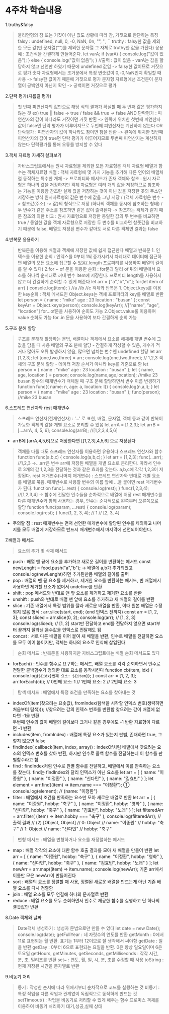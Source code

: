 4주차 학습내용
===========

1.truthy&falsy
> 불리언형의 참 또는 거짓이 아닌 값도 상황에 따라 참, 거짓으로 판단하는 특징
> falsy : undefined, null, 0, -0, NaN, 0n, "", '', ``
> truthy : falsy한 값을 제외한 모든 값(빈 문자열("")를 제외한 문자열 그 자체로 truthy한 값을 가진다)
> 응용 예 : 조건식을 간결하게 만들어준다.
let varA;
if (varA) {
    console.log("값이 있음");
}
else {
    console.log("값이 없음");
}
//출력 : 값이 없음 - varA는 값을 할당하지 않고 선언만 하였기 때문에 undefined 값임 -> falsy한 값이므로 거짓으로 평가
숫자 자료형에서는 조거문에서 특정 변숫값이 0,-0,NaN인지 확일할 때 사용 -> falsy한 값이기 때문에 거짓으로 평가
문자형 자료형에선 조건문이 문자열이 공백인지 아닌지 확인 -> 공백이면 거짓으로 평가

2.단락 평가(지름길 평가)
> 첫 번째 피연산자의 값만으로 해당 식의 결과가 확실할 때 두 번째 값은 평가하지 않는 것 ex) true || false -> true / false && true -> false
> AND 단락평가 : 피연산자의 값이 하나라도 거짓이면 거짓 반환 -> 왼쪽에 위치한 첫번째 피연산자 값이 false면 단락 평가가 이루어지므로 두번째 피연산자는 계산하지 않는다
> OR 단락평가 : 피연산자의 값이 하나라도 참이면 참을 반환 -> 왼쪽에 위치한 첫번째 피연산자의 값이 true면 단락 평가가 이루어지므로 두번째 피연산자는 계산하지 않는다
> 단락평가를 통해 오류를 방지할 수 있다

3.객체 자료형 자세히 살펴보기
> 자바스크립트에서는 원시 자료형을 제외한 모든 자료형은 객체 자료형
> 배열과 함수는 객체자료형
> 배열 : 객체 자료형에 몇 가지 기능을 추가해 다른 언어의 배열처럼 동작하는 특수한 개체 -> 프로퍼티와 메서드가 존재
> 객체와 참조 : 원시 자료형은 하나의 값을 저장하지만 객체 자료형은 여러 개의 값을 저장하므로 참조하는 기능을 이용함 참조란 실제 값을 저장하는 것이 아닌 값을 저장한 곳의 주소만 저장하는 방식
> 원시자료형의 값은 변수에 값을 그냥 저장 / {객체 자료형은 변수 -> 참조값(주소) -> 값}의 형식으로 저장 (하나의 객체를 동시에 참조하는 형태) / 두 변수가 같은 주소를 참조하면 같은 값이 출력된다 -> 참조하는 객체가 같기 때문 
> 참조의 의한 비교 : 원시 자료형으로 저장한 동일한 값의 두 변수를 비교하면 true / 동일한 값을 객체 자료형으로 저장한 두 변수를 비교하면 참좃값을 비교하기 때문에 false, 배열도 저장된 변수가 같아도 서로 다른 객체면 결과는 false

4.반복문 응용하기
> 반복문을 이용해 배열과 객체에 저장한 값에 쉽게 접근한다
> 배열과 반복문 1. 인덱스를 이용한 순회 : 인덱스를 0부터 1씩 증가시켜서 차례대로 데이터에 접근하면 배열의 모든 요소에 접근할 수 있음(.length 프로퍼티를 사용하여 배열의 길이를 알 수 있다)
> 2.for ~ of 문을 이용한 순회 : for문과 달리 of 뒤의 배열에서 요소를 하나씩 순서대로 꺼내 변수 item에 저장한다. 프로퍼티 length를 사용하지 않고 더 간결하게 순회할 수 있게 해준다
let arr = ["a","b","c"];
for(let item of arr) {
    console.log(item);
}
//a
//b
//c
> 객체와 반복문 1. Object.keys를 이용한 key순회 : 객체 메서드인 Object.keys는 객체 프로퍼티의 key를 배열로 반환
let person = {
    name : "mike"
    age : 23
    location : "busan"
};
const keyArr = Object.keys(person);
console.log(keyArr); //["name", "age", "location"]
>for...of문을 사용하여 순회도 가능
> 2.Object.value룰 이용하여 value 순회도 가능
> for..in 문을 사용하여 보다 간결하게 순회 가능

5.구조 분해 할당
> 구조를 분해해 할당하는 문법, 배열이나 객체에서 요소를 해체해 개별 변수에 그 값을 담을 때 사용
> 배열의 구조 분해 할당 - 간결하게 작성할 수 있음, 개수가 적거나 많아도 오류 발생하지 않음, 많으면 넘치는 변수엔 undefined 할당
let arr [1,2,3];
let [one,two,three] = arr;
console.log(one,two,three); // 1,2,3
> 객체의 구조 분해 할당 - 데이터 저장 순서가 아니라 key를 기준으로 함
let person = {
    name : "mike"
    age : 23
    location : "busan"
};
let { name, age, location } = person;
console.log(name,age,location); //mike 23 busan
> 함수의 매개변수가 객체일 때 구조 분해 할당하면서 변수 이름 변경하기
function func({ name: n, age: a, location: l}) {
    console.log(n,a,l);
}
let person = {
    name : "mike"
    age : 23
    location : "busan"
};
func(person); //mike 23 busan

6.스프레드 연산자와 rest 매개변수
> 스프레드 연산자(전개연산자) : '...' 로 표현, 배열, 문자열, 객체 등과 같이 반복이 가능한 객체의 값을 개별 요소로 분리할 수 있음
let arrA = [1,2,3];
let arrB = [...arrA, 4, 5, 6];
console.log(arrB); //[1,2,3,4,5,6]
* arrB에 [arrA,4,5,6]으로 저장한다면 [[1,2,3],4,5,6] 으로 저장된다
> 객체를 다룰 때도 스프레드 연산자를 이용하면 유용하다
> 스프레드 연산자와 함수
function func(a,b,c) {
    console.log(a,b,c);
}
let arr = [1,2,3];
func(...arr); //1,2,3
->...arr은 변수 arr에 저장된 배열을 개별 요소로 분리한다. 따라서 인수로 3개의 값 1,2,3을 전달하는 것과 같은 효과를 갖는다. a,b,c에 각각 1,2,3이 저장된다.
> rest 매개변수(나머지 매개변수) : 스프레드 연산자와 반대로 개별 요소를 배열로 묶음. 매개변수로 사용할 변수의 이름 앞에 ...을 붙이면 rest 매개변수가 된다.
function func(...rest) {
    console.log(rest);
}
func(1,2,3,4); //[1,2,3,4] -> 함수에 전달한 인수들을 순차적으로 배열에 저장
> rest 매개변수를 다른 매개변수와 함께 사용하는 경우, 인수는 순차적으로 왼쪽부터 오른쪽으로 할당
function func(param, ...rest) {
  console.log(param);
  console.log(rest);
}
func(1, 2, 3, 4);
// 1
// [2, 3, 4]
* 주의할 점 : rest 매개변수는 먼저 선언한 매개변수에 할당된 인수를 제외하고 나머지를 모두 배열에 저장하므로 반드시 매개변수에서 마지막에 선언되어야한다.

7.배열과 메서드
> 요소의 추가 및 삭제 메서드
- push : 배열 맨 끝에 요소를 추가하고 새로운 길이를 반환하는 메서드 const newLenght = food.push("a","b"); -> 배열에 a,b가 추가되었고 console.log(newLenght)하면 추가된만큼 배열의 길이를 출력
- pop : 배열의 맨 끝 요소를 제거하고, 제거한 요소를 반환하는 매서드, 빈 배열에서 사용하면 제거할 요소가 없어서 undefine를 반환
- shift : pop 메서드와 반대로 맨 앞 요소를 제거하고 제거한 요소를 반환
- unshift : push와 반대로 배열 맨 앞에 요소를 추가하고 새 배열의 길이를 반환
- slice : 기존 배열에서 특정 범위를 잘라 새로운 배열을 반환, 이때 원본 배열은 수정되지 않음
    형식 : arr.slice(start, end); (end 인덱스 전까지)
    const arr = [1, 2, 3];
    const sliced = arr.slice(0, 2);
    console.log(arr); // [1, 2, 3]
    console.log(sliced); // [1, 2]
    start만 전달하고 end를 전달하지 않으면 start부터 끝까지 잘라냄
    음수값을 인덱스로 전달해도 됨
- concat : 서로 다른 배열을 이어 붙여 새 배열을 반환, 인수로 배열을 전달하면 요소를 모두 이어 붙이지만, 객체는 하나의 요소로 인식해 삽입된다
> 순회 메서드 : 반복문을 사용하지만 자바스크립트에는 배열 순회 메서드도 있다
- forEach() : 인수를 함수로 요구하는 메서드, 배열 요소를 각각 순회하면서 인수로 전달한 콜백함수가 정의한 대로 요소를 동작시킨다
    function cb(item, idx) {
        console.log(`${idx}번째 요소: ${item}`);
    }
    const arr = [1, 2, 3];
    arr.forEach(cb);
    // 0번째 요소: 1 
    // 1번째 요소: 2 
    // 2번째 요소: 3
> 탐색 메서드 : 배열에서 특정 조건을 만족하는 요소를 찾아내는 것
- indexOf(item(찾으려는 요솟값), fromIndex(탐색을 시작할 인덱스 번호(생략하면 처음부터 탐색))); //찾으려는 값의 인덱스 번호를 반환함
    찾으려는 값이 배열에 없다면 -1을 반환  
    두번째 인수의 값이 배열의 길이보다 크거나 같은 경우에도 -1 반환
    자료형이 다르면 -1 반환
- includes(item, fromIndex) : 배열애 특정 요소가 있는지 판별, 존재하면 true, 그렇지 않으면 false
- findIndex( callback(item, index, array)) : indexOf처럼 배열에서 찾으려는 요소의 인덱스 번호를 찾아 반환, 하지만 인수로 콜백 함수를 전달하는데 이 함수를 판별함수라고 함
- find : findIndex처럼 인수로 판별 함수를 전달하고, 배열에서 이를 만족하는 요소를 찾는다. find는 findIndex와 달리 인덱스가 아닌 요소를 
    let arr = [
    { name: "이종원" },
    { name: "이정환" },
    { name: "신다민" },
    { name: "김효빈" }
    ];
    let element = arr.find((item) => item.name === "이정환"); ①
    console.log(element); // {name: "이정환"}
- filter : 배열에서 조건을 만족하는 요소만 모아 새로운 배열로 반환
let arr = [
  { name: "이종원", hobby: "축구" },
  { name: "이정환", hobby: "영화" },
  { name: "신다민", hobby: "축구" },
  { name: "김효빈", hobby: "노래" }
];
let filteredArr = arr.filter(
  (item) => item.hobby === "축구"
);
console.log(filteredArr);
// 출력 결과
// (2) [Object, Object]
// 0: Object
// name: "이종원"
// hobby: "축구"
// 1: Object
// name: "신다민"
// hobby: "축구"
> 변형 메서드 : 배열을 변형하거나 요소를 재정렬하는 메서드
- map : 배열 각각의 요소에 대한 함수 호출 결과를 모아 새 배열을 만들어 반환
let arr = [
  { name: "이종원", hobby: "축구" },
  { name: "이정환", hobby: "영화" },
  { name: "신다민", hobby: "축구" },
  { name: "김효빈", hobby: "노래" }
];
let newArr = arr.map((item) => item.name);
console.log(newArr);
    기존 arr에서 이름만 모은 newArr이 만들어진다
- sort : 배열의 요소를 정렬할 때 사용, 정렬된 새로운 배열을 만드는게 아닌 기존 배열 요소를 다시 정렬함
- join : 배열 요소를 모두 연결해 하나의 문자열로 반환
- reduce : 배열 요소를 모두 순회하면서 인수로 재공한 함수를 실행하고 단 하나의 결괏값만 반환

8.Date 객체와 날짜
> Date객체 생성하기 : 생성자 문법으로만 만들 수 있다
let date = new Date();
console.log(date);
> getFullYear : 네 자릿수의 연도를 반환
> getMonth : 0에서 11로 표현되는 월 반환. 표기는 1부터 12이므로 잘 생각해서 써야함
> getDate : 일을 반환
> getDay : 0부터 6으로 표현되는 요일을 반환. 0은 항상 일요일이며 6은 토요일
> getHours, getMinutes, getSeconds, getMilliseonds : 각각 시간, 분, 초, 밀리초를 반환
> set~ : 연도, 월, 일, 시, 분, 초를 수정할 때 사용
> toString : 현재 저장된 시간을 문자열로 반환

9.비동기 처리
> 동기 : 작성한 순서에 따라 위에서부터 순차적으로 코드를 실행하는 것
> 비동기 : 특정 작업을 다른 작업과 관계없이 독립적으로 동작하게 만드는 것
> setTimeout() : 작업을 비동기로 처리할 수 있게 해주는 함수
> 프로미스 객체를 이용하여 비동기 처리하기
    대기,성공,실패 상태